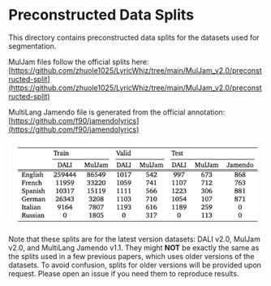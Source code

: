 # Preconstructed Data Splits

This directory contains preconstructed data splits for the datasets used for segmentation.

MulJam files follow the official splits here: [https://github.com/zhuole1025/LyricWhiz/tree/main/MulJam_v2.0/preconstructed-split](https://github.com/zhuole1025/LyricWhiz/tree/main/MulJam_v2.0/preconstructed-split)

MultiLang Jamendo file is generated from the official annotation: [https://github.com/f90/jamendolyrics](https://github.com/f90/jamendolyrics)

![image](utterances.png)

Note that these splits are for the latest version datasets: DALI v2.0, MulJam v2.0, and MultiLang Jamendo v1.1. 
They might **NOT** be exactly the same as the splits used in a few previous papers, which uses older versions of the datasets.
To avoid confusion, splits for older versions will be provided upon request. Please open an issue if you need them to reproduce results.